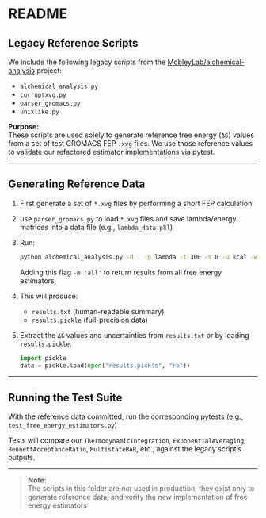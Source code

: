 # README

## Legacy Reference Scripts

We include the following legacy scripts from the [MobleyLab/alchemical-analysis](https://github.com/MobleyLab/alchemical-analysis) project:

- `alchemical_analysis.py`
- `corruptxvg.py`
- `parser_gromacs.py`
- `unixlike.py`

**Purpose:**\
These scripts are used solely to generate reference free energy (`ΔG`) values from a set of test GROMACS FEP `.xvg` files. We use those reference values to validate our refactored estimator implementations via pytest.

---

## Generating Reference Data

1. First generate a set of `*.xvg` files by performing a short FEP calculation
2. use `parser_gromacs.py` to load `*.xvg` files and save lambda/energy matrices into a data file (e.g., `lambda_data.pkl`)
3. Run:

   ```bash
   python alchemical_analysis.py -d . -p lambda -t 300 -s 0 -u kcal -w -g -m 'all'
   ```
   Adding this flag `-m 'all'` to return results from all free energy estimators

4. This will produce:

   - `results.txt` (human-readable summary)
   - `results.pickle` (full-precision data)

5. Extract the `ΔG` values and uncertainties from `results.txt` or by loading `results.pickle`:

   ```python
   import pickle
   data = pickle.load(open("results.pickle", "rb"))
   ```

---

## Running the Test Suite

With the reference data committed, run the corresponding pytests (e.g., `test_free_energy_estimators.py`)

Tests will compare our `ThermodynamicIntegration`, `ExponentialAveraging`, `BennettAcceptanceRatio`, `MultistateBAR`, etc., against the legacy script’s outputs.

---

> **Note:**\
> The scripts in this folder are *not* used in production; they exist only to generate reference data, and verify the new implementation 
of free energy estimators

